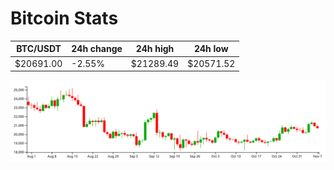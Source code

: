 # Bitcoin Stats

BTC/USDT|24h change|24h high|24h low|
|---|---|---|---|
|$20691.00|-2.55%|$21289.49|$20571.52|

<img src="./chart.svg">
